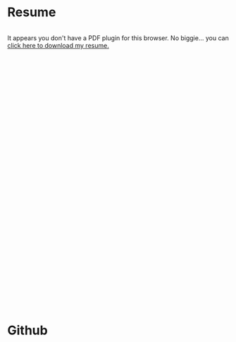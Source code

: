 # Resume

<div style="width:100%; padding-bottom:125%; position:relative;">
<object data="/images/arXiv.pdf" type="application/pdf" width="100%" height="100%" style="position: absolute; top: 0; bottom: 0; left: 0; right: 0;">
    <p>It appears you don't have a PDF plugin for this browser.
        No biggie... you can <a href="/images/arXiv.pdf">click here to
            download my resume.</a></p>
</object>
</div>

# Github

